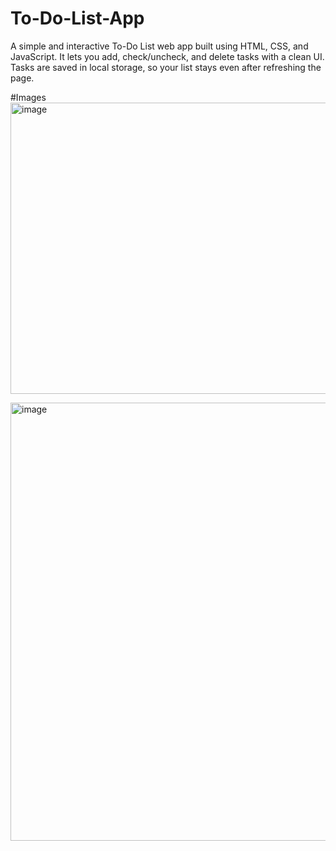# To-Do-List-App
A simple and interactive To-Do List web app built using HTML, CSS, and JavaScript. It lets you add, check/uncheck, and delete tasks with a clean UI. Tasks are saved in local storage, so your list stays even after refreshing the page.

#Images
<img width="787" height="466" alt="image" src="https://github.com/user-attachments/assets/01dcd56f-9c51-41d6-98f0-47077ae38726" />

<img width="760" height="701" alt="image" src="https://github.com/user-attachments/assets/91ac2335-bea4-4bdc-9aa2-cd1e924ed001" />


